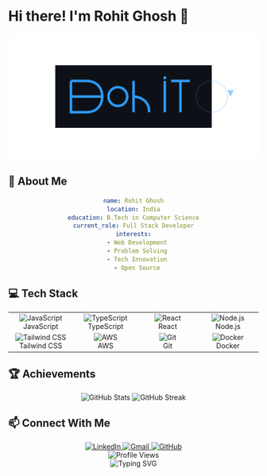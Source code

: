 # Hi there! I'm Rohit Ghosh 👋

<div align="center">
  <img src="gitartwork.svg" alt="Rohit's GitHub Artwork" width="800px"/>
</div>

## 🚀 About Me

<div align="center">

```yaml
name: Rohit Ghosh
location: India
education: B.Tech in Computer Science
current_role: Full Stack Developer
interests:
  - Web Development
  - Problem Solving
  - Tech Innovation
  - Open Source
```

</div>

## 💻 Tech Stack

<div align="center">

<table>
<tr>
<td align="center" width="140">
  <img src="https://cdn.jsdelivr.net/gh/devicons/devicon/icons/javascript/javascript-original.svg" width="40" height="40" alt="JavaScript" />
  <br>JavaScript
</td>
<td align="center" width="140">
  <img src="https://cdn.jsdelivr.net/gh/devicons/devicon/icons/typescript/typescript-original.svg" width="40" height="40" alt="TypeScript" />
  <br>TypeScript
</td>
<td align="center" width="140">
  <img src="https://cdn.jsdelivr.net/gh/devicons/devicon/icons/react/react-original.svg" width="40" height="40" alt="React" />
  <br>React
</td>
<td align="center" width="140">
  <img src="https://cdn.jsdelivr.net/gh/devicons/devicon/icons/nodejs/nodejs-original.svg" width="40" height="40" alt="Node.js" />
  <br>Node.js
</td>
</tr>
<tr>
<td align="center" width="140">
  <img src="https://cdn.jsdelivr.net/gh/devicons/devicon/icons/tailwindcss/tailwindcss-plain.svg" width="40" height="40" alt="Tailwind CSS" />
  <br>Tailwind CSS
</td>
<td align="center" width="140">
  <img src="https://cdn.jsdelivr.net/gh/devicons/devicon/icons/aws/aws-original.svg" width="40" height="40" alt="AWS" />
  <br>AWS
</td>
<td align="center" width="140">
  <img src="https://cdn.jsdelivr.net/gh/devicons/devicon/icons/git/git-original.svg" width="40" height="40" alt="Git" />
  <br>Git
</td>
<td align="center" width="140">
  <img src="https://cdn.jsdelivr.net/gh/devicons/devicon/icons/docker/docker-original.svg" width="40" height="40" alt="Docker" />
  <br>Docker
</td>
</tr>
</table>

</div>

## 🏆 Achievements

<div align="center">
  <img src="https://github-readme-stats.vercel.app/api?username=rohit1682&show_icons=true&theme=radical" alt="GitHub Stats" />
  <img src="https://github-readme-streak-stats.herokuapp.com/?user=rohit1682&theme=radical" alt="GitHub Streak" />
</div>

## 📫 Connect With Me

<div align="center">
  <a href="https://www.linkedin.com/in/rohit-ghosh-1682/" target="_blank">
    <img src="https://img.shields.io/badge/LinkedIn-0077B5?style=for-the-badge&logo=linkedin&logoColor=white" alt="LinkedIn" />
  </a>
  <a href="mailto:rht.ghs10@gmail.com">
    <img src="https://img.shields.io/badge/Gmail-D14836?style=for-the-badge&logo=gmail&logoColor=white" alt="Gmail" />
  </a>
  <a href="https://github.com/rohit1682" target="_blank">
    <img src="https://img.shields.io/badge/GitHub-100000?style=for-the-badge&logo=github&logoColor=white" alt="GitHub" />
  </a>
</div>

<div align="center">
  <img src="https://komarev.com/ghpvc/?username=rohit1682&style=flat-square&color=blue" alt="Profile Views" />
</div>

<!-- Gradient footer -->
<div align="center">
  <img src="https://readme-typing-svg.herokuapp.com?font=Fira+Code&weight=500&size=40&pause=1000&color=2E9BF7&center=true&vCenter=true&random=false&width=600&height=100&lines=Thanks+for+visiting!;Feel+free+to+connect+with+me" alt="Typing SVG" />
</div>
